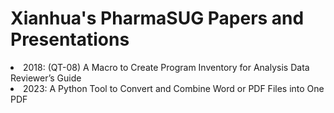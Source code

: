 # Xianhua's PharmaSUG Papers and Presentations
<li>2018: (QT-08) A Macro to Create Program Inventory for Analysis Data Reviewer’s Guide</li>
<li>2023: A Python Tool to Convert and Combine Word or PDF Files into One PDF</li>
